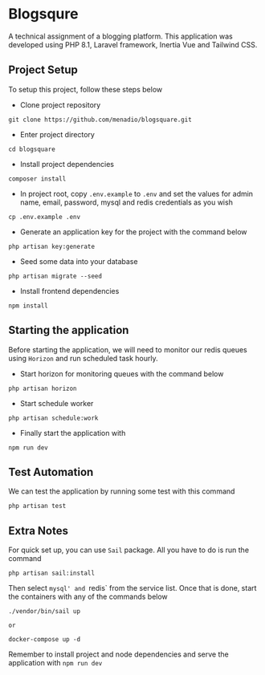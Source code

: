 # Blogsqure

A technical assignment of a blogging platform. This application was developed using PHP 8.1, Laravel framework, Inertia Vue and Tailwind CSS.

## Project Setup

To setup this project, follow these steps below

-   Clone project repository

```
git clone https://github.com/menadio/blogsquare.git
```

-   Enter project directory

```
cd blogsquare
```

-   Install project dependencies

```
composer install
```

-   In project root, copy `.env.example` to `.env` and set the values for admin name, email, password, mysql and redis credentials as you wish

```
cp .env.example .env
```

-   Generate an application key for the project with the command below

```
php artisan key:generate
```

-   Seed some data into your database

```
php artisan migrate --seed
```

-   Install frontend dependencies

```
npm install
```

## Starting the application

Before starting the application, we will need to monitor our redis queues using `Horizon` and run scheduled task hourly.

-   Start horizon for monitoring queues with the command below

```
php artisan horizon
```

-   Start schedule worker

```
php artisan schedule:work
```

-   Finally start the application with

```
npm run dev
```

## Test Automation

We can test the application by running some test with this command

```
php artisan test
```

## Extra Notes

For quick set up, you can use `Sail` package. All you have to do is run the command

```
php artisan sail:install
```

Then select `mysql' and `redis` from the service list. Once that is done, start the containers with any of the commands below

```
./vendor/bin/sail up

or

docker-compose up -d
```

Remember to install project and node dependencies and serve the application with `npm run dev`
